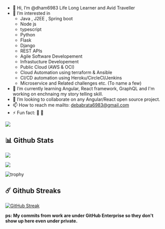 - 👋 Hi, I’m @dham6983 Life Long Learner and Avid Traveller
- 👀 I’m interested in 
  - Java , J2EE , Spring boot
  - Node js 
  - typescript 
  - Python 
  - Flask 
  - Django 
  - REST APIs
  - Agile Software Developement
  - Infrastucture Developement 
  - Public Cloud (AWS & OCI) 
  - Cloud Automation using terraform & Ansible 
  - CI/CD automation using Heroku/CircleCI/Jenkins
  - Microservice and Related challenges etc. (To name a few)
- 🌱 I’m currently learning Angular, React framework, GraphQL and I'm working on enchnaing my story telling skill.
- 💞️ I’m looking to collaborate on any Angular/React open source project.
- 📫 How to reach me mailto: debabrata6983@gmail.com
- ⚡ Fun fact: 🤔 🐼

<!---
dham6983/dham6983 is a ✨ special ✨ repository because its `README.md` (this file) appears on your GitHub profile.
You can click the Preview link to take a look at your changes.
--->
![](https://komarev.com/ghpvc/?username=dham6983&label=PROFILE+VIEWS&style=plastic)

## 📊 Github Stats

![](https://github-readme-stats.vercel.app/api/top-langs/?username=dham6983&layout=compact&theme=cobalt)

![](https://github-readme-stats.vercel.app/api?username=dham6983&count_private=true&show_icons=true&theme=cobalt)

![trophy](https://github-profile-trophy.vercel.app/?username=dham6983)


## ☄️ Github Streaks

[![GitHub Streak](http://github-readme-streak-stats.herokuapp.com?user=dham6983&theme=dark)](https://git.io/streak-stats)

**ps: My commits from work are under GitHub Enterprise so they don't show up here even under private.**
